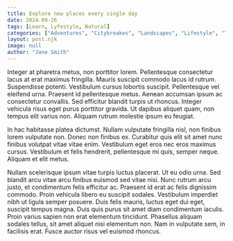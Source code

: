 ```yaml
---
title: Explore new places every single day
date: 2024-09-26
tags: [Learn, Lyfestyle, Natural]
categories: ["Adventures", "Citybreakes", "Landscapes", "Lifestyle", "Travel"]
layout: post.njk
image: null
author: "Jane Smith"
---
```



Integer at pharetra metus, non porttitor lorem. Pellentesque consectetur lacus at erat maximus fringilla. Mauris suscipit commodo lacus id rutrum. Suspendisse potenti. Vestibulum cursus lobortis suscipit. Pellentesque vel eleifend urna. Praesent id pellentesque metus. Aenean accumsan ipsum ac consectetur convallis. Sed efficitur blandit turpis ut rhoncus. Integer vehicula risus eget purus porttitor gravida. Ut dapibus aliquet quam, non tempus elit varius non. Aliquam rutrum molestie ipsum eu feugiat.

In hac habitasse platea dictumst. Nullam vulputate fringilla nisl, non finibus lorem vulputate non. Donec non finibus ex. Curabitur quis elit sit amet nunc finibus volutpat vitae vitae enim. Vestibulum eget eros nec eros maximus cursus. Vestibulum et felis hendrerit, pellentesque mi quis, semper neque. Aliquam et elit metus.

Nullam scelerisque ipsum vitae turpis luctus placerat. Ut eu odio urna. Sed blandit arcu vitae arcu finibus euismod sed vitae nisi. Nunc rutrum arcu justo, et condimentum felis efficitur ac. Praesent id erat ac felis dignissim commodo. Proin vehicula libero eu suscipit sodales. Vestibulum imperdiet nibh ut ligula semper posuere. Duis felis mauris, luctus eget dui eget, suscipit tempus magna. Duis quis purus sit amet diam condimentum iaculis. Proin varius sapien non erat elementum tincidunt. Phasellus aliquam sodales tellus, sit amet aliquet nisi elementum non. Nam in vulputate sem, in facilisis erat. Fusce auctor risus vel euismod rhoncus.
